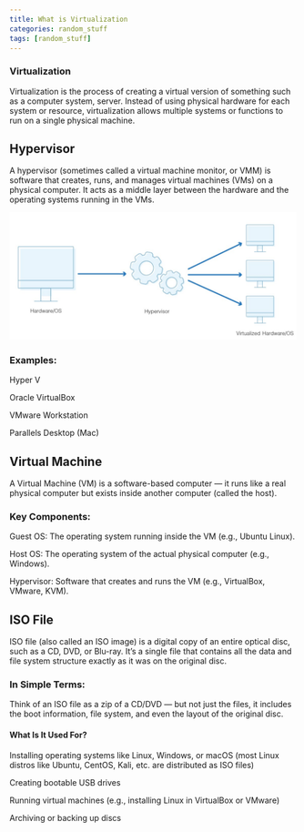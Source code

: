 ```yaml
---
title: What is Virtualization
categories: random_stuff
tags: [random_stuff]
---
```


### Virtualization

Virtualization is the process of creating a virtual version of something such as a computer system, server. Instead of using physical hardware for each system or resource, virtualization allows multiple systems or functions to run on a single physical machine.

## Hypervisor
A hypervisor (sometimes called a virtual machine monitor, or VMM) is software that creates, runs, and manages virtual machines (VMs) on a physical computer. It acts as a middle layer between the hardware and the operating systems running in the VMs.

<img class="img_center" src="statics/img/hypervisor.png" alt="Hypervisor">

### Examples:

Hyper V

Oracle VirtualBox

VMware Workstation

Parallels Desktop (Mac)


## Virtual Machine
A Virtual Machine (VM) is a software-based computer — it runs like a real physical computer but exists inside another computer (called the host).

### Key Components:

Guest OS: The operating system running inside the VM (e.g., Ubuntu Linux).

Host OS: The operating system of the actual physical computer (e.g., Windows).

Hypervisor: Software that creates and runs the VM (e.g., VirtualBox, VMware, KVM).


## ISO File
ISO file (also called an ISO image) is a digital copy of an entire optical disc, such as a CD, DVD, or Blu-ray. It’s a single file that contains all the data and file system structure exactly as it was on the original disc.

### In Simple Terms:
Think of an ISO file as a zip of a CD/DVD — but not just the files, it includes the boot information, file system, and even the layout of the original disc.

#### What Is It Used For?
Installing operating systems like Linux, Windows, or macOS (most Linux distros like Ubuntu, CentOS, Kali, etc. are distributed as ISO files)

Creating bootable USB drives

Running virtual machines (e.g., installing Linux in VirtualBox or VMware)

Archiving or backing up discs

